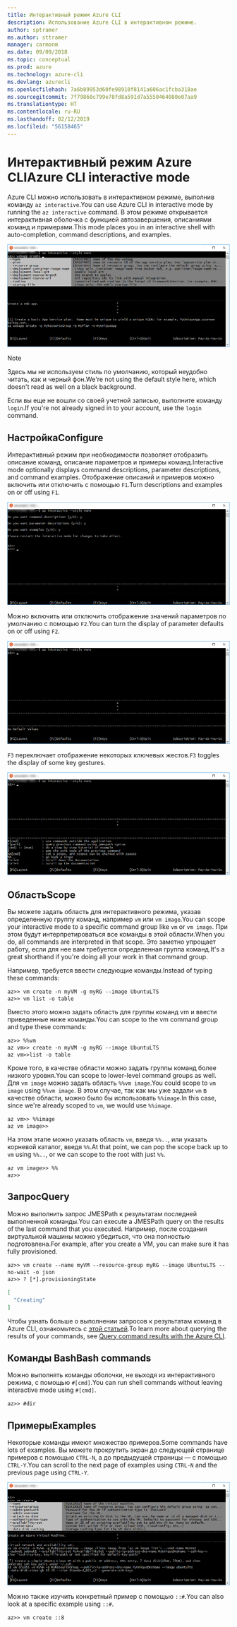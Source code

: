 ```yaml
---
title: Интерактивный режим Azure CLI
description: Использование Azure CLI в интерактивном режиме.
author: sptramer
ms.author: sttramer
manager: carmonm
ms.date: 09/09/2018
ms.topic: conceptual
ms.prod: azure
ms.technology: azure-cli
ms.devlang: azurecli
ms.openlocfilehash: 7a6b89953d60fe98910f8141a606ac1fcba318ae
ms.sourcegitcommit: 7f79860c799e78fd8a591d7a5550464080e07aa9
ms.translationtype: HT
ms.contentlocale: ru-RU
ms.lasthandoff: 02/12/2019
ms.locfileid: "56158465"
---
```

# <a name="azure-cli-interactive-mode"></a><span data-ttu-id="5fd7b-103">Интерактивный режим Azure CLI</span><span class="sxs-lookup"><span data-stu-id="5fd7b-103">Azure CLI interactive mode</span></span>

<span data-ttu-id="5fd7b-104">Azure CLI можно использовать в интерактивном режиме, выполнив команду `az interactive`.</span><span class="sxs-lookup"><span data-stu-id="5fd7b-104">You can use Azure CLI in interactive mode by running the `az interactive` command.</span></span>
<span data-ttu-id="5fd7b-105">В этом режиме открывается интерактивная оболочка с функцией автозавершения, описаниями команд и примерами.</span><span class="sxs-lookup"><span data-stu-id="5fd7b-105">This mode places you in an interactive shell with auto-completion, command descriptions, and examples.</span></span>

![Интерактивный режим](./media/interactive-azure-cli/webapp-create.png)

> [!NOTE]
> <span data-ttu-id="5fd7b-107">Здесь мы не используем стиль по умолчанию, который неудобно читать, как и черный фон.</span><span class="sxs-lookup"><span data-stu-id="5fd7b-107">We're not using the default style here, which doesn't read as well on a black background.</span></span>

<span data-ttu-id="5fd7b-108">Если вы еще не вошли со своей учетной записью, выполните команду `login`.</span><span class="sxs-lookup"><span data-stu-id="5fd7b-108">If you're not already signed in to your account, use the `login` command.</span></span>

## <a name="configure"></a><span data-ttu-id="5fd7b-109">Настройка</span><span class="sxs-lookup"><span data-stu-id="5fd7b-109">Configure</span></span>

<span data-ttu-id="5fd7b-110">Интерактивный режим при необходимости позволяет отобразить описание команд, описание параметров и примеры команд.</span><span class="sxs-lookup"><span data-stu-id="5fd7b-110">Interactive mode optionally displays command descriptions, parameter descriptions, and command examples.</span></span>
<span data-ttu-id="5fd7b-111">Отображение описаний и примеров можно включить или отключить с помощью `F1`.</span><span class="sxs-lookup"><span data-stu-id="5fd7b-111">Turn descriptions and examples on or off using `F1`.</span></span>

![Описания и примеры](./media/interactive-azure-cli/descriptions-and-examples.png)

<span data-ttu-id="5fd7b-113">Можно включить или отключить отображение значений параметров по умолчанию с помощью `F2`.</span><span class="sxs-lookup"><span data-stu-id="5fd7b-113">You can turn the display of parameter defaults on or off using `F2`.</span></span>

![Значения по умолчанию](./media/interactive-azure-cli/defaults.png)

<span data-ttu-id="5fd7b-115">`F3` переключает отображение некоторых ключевых жестов.</span><span class="sxs-lookup"><span data-stu-id="5fd7b-115">`F3` toggles the display of some key gestures.</span></span>

![Жесты](./media/interactive-azure-cli/gestures.png)

## <a name="scope"></a><span data-ttu-id="5fd7b-117">Область</span><span class="sxs-lookup"><span data-stu-id="5fd7b-117">Scope</span></span>

<span data-ttu-id="5fd7b-118">Вы можете задать область для интерактивного режима, указав определенную группу команд, например `vm` или `vm image`.</span><span class="sxs-lookup"><span data-stu-id="5fd7b-118">You can scope your interactive mode to a specific command group like `vm` or `vm image`.</span></span>
<span data-ttu-id="5fd7b-119">При этом будут интерпретироваться все команды в этой области.</span><span class="sxs-lookup"><span data-stu-id="5fd7b-119">When you do, all commands are interpreted in that scope.</span></span>
<span data-ttu-id="5fd7b-120">Это заметно упрощает работу, если для нее вам требуется определенная группа команд.</span><span class="sxs-lookup"><span data-stu-id="5fd7b-120">It's a great shorthand if you're doing all your work in that command group.</span></span>

<span data-ttu-id="5fd7b-121">Например, требуется ввести следующие команды.</span><span class="sxs-lookup"><span data-stu-id="5fd7b-121">Instead of typing these commands:</span></span>

```azurecli
az>> vm create -n myVM -g myRG --image UbuntuLTS
az>> vm list -o table
```

<span data-ttu-id="5fd7b-122">Вместо этого можно задать область для группы команд vm и ввести приведенные ниже команды.</span><span class="sxs-lookup"><span data-stu-id="5fd7b-122">You can scope to the vm command group and type these commands:</span></span>

```azurecli
az>> %%vm
az vm>> create -n myVM -g myRG --image UbuntuLTS
az vm>>list -o table
```

<span data-ttu-id="5fd7b-123">Кроме того, в качестве области можно задать группы команд более низкого уровня.</span><span class="sxs-lookup"><span data-stu-id="5fd7b-123">You can scope to lower-level command groups as well.</span></span>
<span data-ttu-id="5fd7b-124">Для `vm image` можно задать область `%%vm image`.</span><span class="sxs-lookup"><span data-stu-id="5fd7b-124">You could scope to `vm image` using `%%vm image`.</span></span>
<span data-ttu-id="5fd7b-125">В этом случае, так как мы уже задали `vm` в качестве области, можно было бы использовать `%%image`.</span><span class="sxs-lookup"><span data-stu-id="5fd7b-125">In this case, since we're already scoped to `vm`, we would use `%%image`.</span></span>

```azurecli
az vm>> %%image
az vm image>>
```

<span data-ttu-id="5fd7b-126">На этом этапе можно указать область `vm`, введя `%%..`, или указать корневой каталог, введя `%%`.</span><span class="sxs-lookup"><span data-stu-id="5fd7b-126">At that point, we can pop the scope back up to `vm` using `%%..`, or we can scope to the root with just `%%`.</span></span>

```azurecli
az vm image>> %%
az>>
```

## <a name="query"></a><span data-ttu-id="5fd7b-127">Запрос</span><span class="sxs-lookup"><span data-stu-id="5fd7b-127">Query</span></span>

<span data-ttu-id="5fd7b-128">Можно выполнить запрос JMESPath к результатам последней выполненной команды.</span><span class="sxs-lookup"><span data-stu-id="5fd7b-128">You can execute a JMESPath query on the results of the last command that you executed.</span></span>
<span data-ttu-id="5fd7b-129">Например, после создания виртуальной машины можно убедиться, что она полностью подготовлена.</span><span class="sxs-lookup"><span data-stu-id="5fd7b-129">For example, after you create a VM, you can make sure it has fully provisioned.</span></span>

```azurecli
az>> vm create --name myVM --resource-group myRG --image UbuntuLTS --no-wait -o json
az>> ? [*].provisioningState
```

```json
[
  "Creating"
]
```

<span data-ttu-id="5fd7b-130">Чтобы узнать больше о выполнении запросов к результатам команд в Azure CLI, ознакомьтесь с [этой статьей](query-azure-cli.md).</span><span class="sxs-lookup"><span data-stu-id="5fd7b-130">To learn more about querying the results of your commands, see [Query command results with the Azure CLI](query-azure-cli.md).</span></span>

## <a name="bash-commands"></a><span data-ttu-id="5fd7b-131">Команды Bash</span><span class="sxs-lookup"><span data-stu-id="5fd7b-131">Bash commands</span></span>

<span data-ttu-id="5fd7b-132">Можно выполнять команды оболочки, не выходя из интерактивного режима, с помощью `#[cmd]`.</span><span class="sxs-lookup"><span data-stu-id="5fd7b-132">You can run shell commands without leaving interactive mode using `#[cmd]`.</span></span>

```azurecli
az>> #dir
```

## <a name="examples"></a><span data-ttu-id="5fd7b-133">Примеры</span><span class="sxs-lookup"><span data-stu-id="5fd7b-133">Examples</span></span>

<span data-ttu-id="5fd7b-134">Некоторые команды имеют множество примеров.</span><span class="sxs-lookup"><span data-stu-id="5fd7b-134">Some commands have lots of examples.</span></span>
<span data-ttu-id="5fd7b-135">Вы можете прокрутить экран до следующей странице примеров с помощью `CTRL-N`, а до предыдущей страницы — с помощью `CTRL-Y`.</span><span class="sxs-lookup"><span data-stu-id="5fd7b-135">You can scroll to the next page of examples using `CTRL-N` and the previous page using `CTRL-Y`.</span></span>

![Примеры](./media/interactive-azure-cli/examples.png)

<span data-ttu-id="5fd7b-137">Можно также изучить конкретный пример с помощью `::#`.</span><span class="sxs-lookup"><span data-stu-id="5fd7b-137">You can also look at a specific example using `::#`.</span></span>

```azurecli
az>> vm create ::8
```
